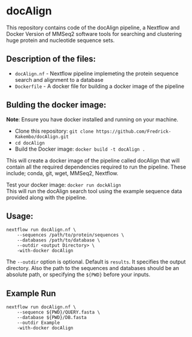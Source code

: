 # docAlign
This repository contains code of the docAlign pipeline, a Nextflow and Docker Version of MMSeq2 software tools for searching  and clustering huge protein and nucleotide sequence sets. 

## Description of the files:
- `docAlign.nf` - Nextflow pipeline implemeting the protein sequence search and alignment to a database
- `Dockerfile` - A docker file for building a docker image of the pipeline

## Bulding the docker image:
**Note**: Ensure you have docker installed and running on your machine. 
- Clone this repository: `git clone https://github.com/Fredrick-Kakembo/docAlign.git`
- `cd docAlign`
- Build the Docker image: `docker build -t docAlign .`    

This will create a docker image of the pipeline called docAlign that will contain all the required dependencies required to run the pipeline. These include; conda, git, wget, MMSeq2, Nextflow. 

Test your docker image: `docker run dockAlign`    
This will run the docAlign search tool using the example sequence data provided along with the pipeline.

## Usage:
```
nextflow run docAlign.nf \
    --sequences /path/to/protein/sequences \
    --databases /path/to/database \
    --outdir <output Directory> \
    -with-docker docAlign
```

The `--outdir` option is optional. Default is `results`. It specifies the output directory. Also the path to the sequences and databases should be an absolute path, or specifying the `${PWD}` before your inputs. 

## Example Run
```
nextflow run docAlign.nf \
    --sequence ${PWD}/QUERY.fasta \
    --database ${PWD}/DB.fasta 
    --outdir Example 
    -with-docker docAlign
```
